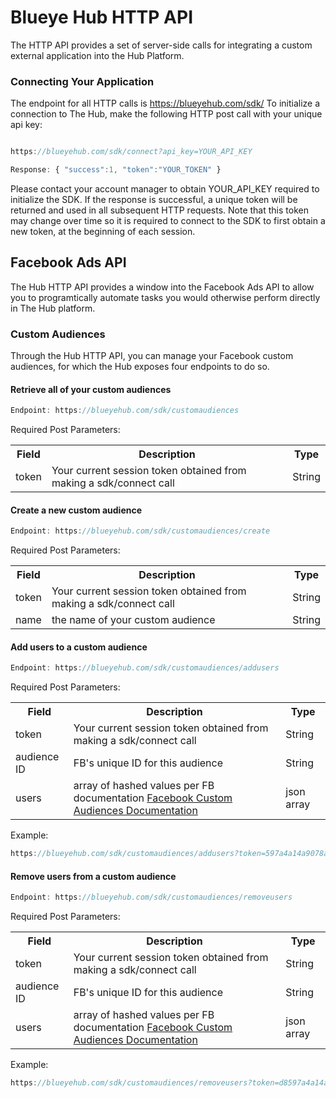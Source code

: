 # Blueye Hub HTTP API

The HTTP API provides a set of server-side calls for integrating a custom external application into the Hub Platform.


### Connecting Your Application

The endpoint for all HTTP calls is https://blueyehub.com/sdk/
To initialize a connection to The Hub, make the following HTTP post call with your unique api key:

```javascript

https://blueyehub.com/sdk/connect?api_key=YOUR_API_KEY

Response: { "success":1, "token":"YOUR_TOKEN" }

```

Please contact your account manager to obtain YOUR_API_KEY required to initialize the SDK. 
If the response is successful, a unique token will be returned and used in all subsequent HTTP requests. Note that this token may change over time so it is required to connect to the SDK to first obtain a new token, at the beginning of each session.

## Facebook Ads API

The Hub HTTP API provides a window into the Facebook Ads API to allow you to programtically automate tasks you would otherwise perform directly in The Hub platform.

### Custom Audiences

Through the Hub HTTP API, you can manage your Facebook custom audiences, for which the Hub exposes four endpoints to do so.

#### Retrieve all of your custom audiences
```javascript
Endpoint: https://blueyehub.com/sdk/customaudiences
```
Required Post Parameters:
<table>
<tr>
<th>Field</th>
<th>Description</th>
<th>Type</th>
</tr>
<tr>
<td>token</td>
<td>Your current session token obtained from making a sdk/connect call</td>
<td>String</td>
</tr>
</table>

#### Create a new custom audience
```javascript
Endpoint: https://blueyehub.com/sdk/customaudiences/create
```
Required Post Parameters:
<table>
<tr>
<th>Field</th>
<th>Description</th>
<th>Type</th>
</tr>
<tr>
<td>token</td>
<td>Your current session token obtained from making a sdk/connect call</td>
<td>String</td>
</tr>
<tr>
<td>name</td>
<td>the name of your custom audience</td>
<td>String</td>
</tr>
</table>

#### Add users to a custom audience
```javascript
Endpoint: https://blueyehub.com/sdk/customaudiences/addusers
```
Required Post Parameters:
<table>
<tr>
<th>Field</th>
<th>Description</th>
<th>Type</th>
</tr>
<tr>
<td>token</td>
<td>Your current session token obtained from making a sdk/connect call</td>
<td>String</td>
</tr>
<tr>
<td>audience ID</td>
<td>FB's unique ID for this audience</td>
<td>String</td>
</tr>
<tr>
<td>users</td>
<td>array of hashed values per FB documentation <a href="https://developers.facebook.com/docs/reference/ads-api/custom-audience-targeting" target="_blank">Facebook Custom Audiences Documentation</a></td>
<td>json array</td>
</tr>
</table>

Example:
```javascript
https://blueyehub.com/sdk/customaudiences/addusers?token=597a4a14a9078a83b7e7c17e&audience_id=9914146538248&users=[{ "email_hash":"SHA256_email_hash_1" }, { "email_hash":"SHA256_email_hash_2" }]
```

#### Remove users from a custom audience
```javascript
Endpoint: https://blueyehub.com/sdk/customaudiences/removeusers
```
Required Post Parameters:
<table>
<tr>
<th>Field</th>
<th>Description</th>
<th>Type</th>
</tr>
<tr>
<td>token</td>
<td>Your current session token obtained from making a sdk/connect call</td>
<td>String</td>
</tr>
<tr>
<td>audience ID</td>
<td>FB's unique ID for this audience</td>
<td>String</td>
</tr>
<tr>
<td>users</td>
<td>array of hashed values per FB documentation <a href="https://developers.facebook.com/docs/reference/ads-api/custom-audience-targeting" target="_blank">Facebook Custom Audiences Documentation</a></td>
<td>json array</td>
</tr>
</table>

Example:
```javascript
https://blueyehub.com/sdk/customaudiences/removeusers?token=d8597a4a14a9078a83b7e7c17e&audience_id=9914146538248&users=[{ "email_hash":"SHA256_email_hash_1" }, { "email_hash":"SHA256_email_hash_2" }]
```
